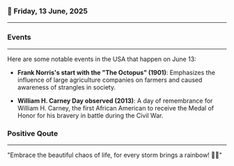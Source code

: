 ### 📅 Friday, 13 June, 2025
------
### Events
------
Here are some notable events in the USA that happen on June 13:

- **Frank Norris's start with the "The Octopus" (1901)**: Emphasizes the influence of large agriculture companies on farmers and caused awareness of strangles in society.
  
- **William H. Carney Day observed (2013)**: A day of remembrance for William H. Carney, the first African American to receive the Medal of Honor for his bravery in battle during the Civil War.
  

### Positive Qoute
------
"Embrace the beautiful chaos of life, for every storm brings a rainbow! 🌈✨"
